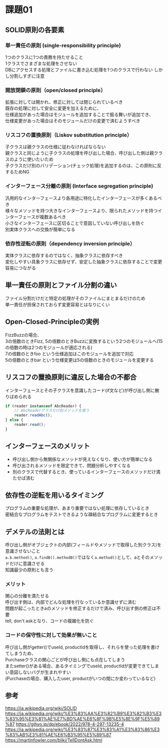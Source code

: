# 課題01

## SOLID原則の各要素

### 単一責任の原則 (single-responsibility principle)

1つのクラスに1つの責務を持たせること  
1クラスでさまざまな処理をさせない  
DBにアクセスする処理とファイルに書き込む処理を1つのクラスで行わない
しかし分割しすぎに注意  

### 開放閉鎖の原則（open/closed principle）

拡張に対しては開かれ、修正に対しては閉じられているべき  
既存の処理に対して安全に変更を加えるために、  
仕様追加があった場合はモジュールを追加することで振る舞いが追加でき、  
仕様変更があった場合はそのモジュールだけの変更で済むようすべき  

### リスコフの置換原則（Liskov substitution principle）

子クラスは親クラスの仕様に従わなければならない  
親クラスと同じように子クラスの処理を呼び出した場合、呼び出した側は親クラスのように使いたいため  
子クラスだけ別のバリデーション(チェック処理)を追加するのは、この原則に反するためNG

### インターフェース分離の原則 (Interface segregation principle)

汎用的なインターフェースより各用途に特化したインターフェースが多くあるべき  
様々なメソッドを持つ大きなインターフェースより、限られたメソッドを持つインターフェースが複数あるべき  
小さなインターフェースに区切ることで意図していない呼び出しを防ぐ  
別実体クラスへの交換が簡単になる  

### 依存性逆転の原則（dependency inversion principle）

実体クラスに依存するのではなく、抽象クラスに依存すべき  
変化しやすい具象クラスに依存せず、安定した抽象クラスに依存することで変更容易につながる

## 単一責任の原則とファイル分割の違い

ファイル分割だけだと特定の処理がそのファイルにまとまるだけのため  
単一責任が担保されておらず変更容易とはなりにくい  

## Open-Closed-Principleの実例

FizzBuzzの場合、  
3の倍数のときFizz, 5の倍数のときBuzzに変換するという2つのモジュールへ(15の倍数の時は2つのモジュールが適応される)  
7の倍数のときfoo という仕様追加はこのモジュールを追加で対応  
5の倍数のときbar という仕様変更は5の倍数のときのモジュールを変更する  

## リスコフの置換原則に違反した場合の不都合

インターフェースとその子クラスを意識したコード(if文など)が呼び出し側に散りばめられる  

```ts
if (reader instanceof AbcReader) {
    // AbcReaderクラスだけ別メソッドを使う
    reader.readAbc();
} else {
    reader.read();
}
```

## インターフェースのメリット

- 呼び出し側から無関係なメソッドが見えなくなり、使い方が簡単になる
- 呼び出されるメソッドを限定できて、問題分析しやすくなる
- 別のクラスで代替するとき、使っているインターフェースのメソッドだけ満たせば済む

## 依存性の逆転を用いるタイミング

プログラムの重要な処理が、あまり重要ではない処理に依存しているとき  
密結合なプログラムをテストできるような疎結合なプログラムに変更するとき

## デメテルの法則とは

呼び出し側がオブジェクトの内部(フィールドやメソッドで取得した別クラス)を意識させないこと  
`a.b.method()`, `a.findB().methodB()`ではなく`a.method()`として、aとそのメソッドだけに意識させる  
知識最少の原則とも言う  

### メリット

関心の分離を満たせる  
呼び出す側は、内部でどんな処理を行なっているか意識せずに済む  
問題が起こったときaのメソッドを修正するだけで済み、呼び出す側の修正は不要  
tell, don't askとなり、コードの複雑化を防ぐ  

### コードの保守性に対して効果が無いこと

呼び出し側がgetter()でuseId, productIdを取得し、それらを使った処理を書けてしまうため、  
Purchaseクラスの関心ごとが呼び出し側にも点在してしまう  
またsetter()がある場合、あるタイミングでuseId, productIdが変更できてしまい意図しないバグが生まれやすい  
(Purchaseの場合、購入したuser, productがいつの間にか変わっているなど)

## 参考

<https://ja.wikipedia.org/wiki/SOLID>
<https://ja.wikipedia.org/wiki/%E3%83%AA%E3%82%B9%E3%82%B3%E3%83%95%E3%81%AE%E7%BD%AE%E6%8F%9B%E5%8E%9F%E5%89%87>
<https://gihyo.jp/dp/ebook/2022/978-4-297-13235-4>
<https://ja.wikipedia.org/wiki/%E3%83%87%E3%83%A1%E3%83%86%E3%83%AB%E3%81%AE%E6%B3%95%E5%89%87>
<https://martinfowler.com/bliki/TellDontAsk.html>
